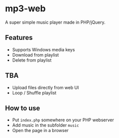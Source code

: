 # mp3-web
A super simple music player made in PHP/jQuery.

## Features
* Supports Windows media keys
* Download from playlist
* Delete from playlist

## TBA
* Upload files directly from web UI
* Loop / Shuffle playlist

## How to use
* Put `index.php` somewhere on your PHP webserver
* Add music in the subfolder `music`
* Open the page in a browser
